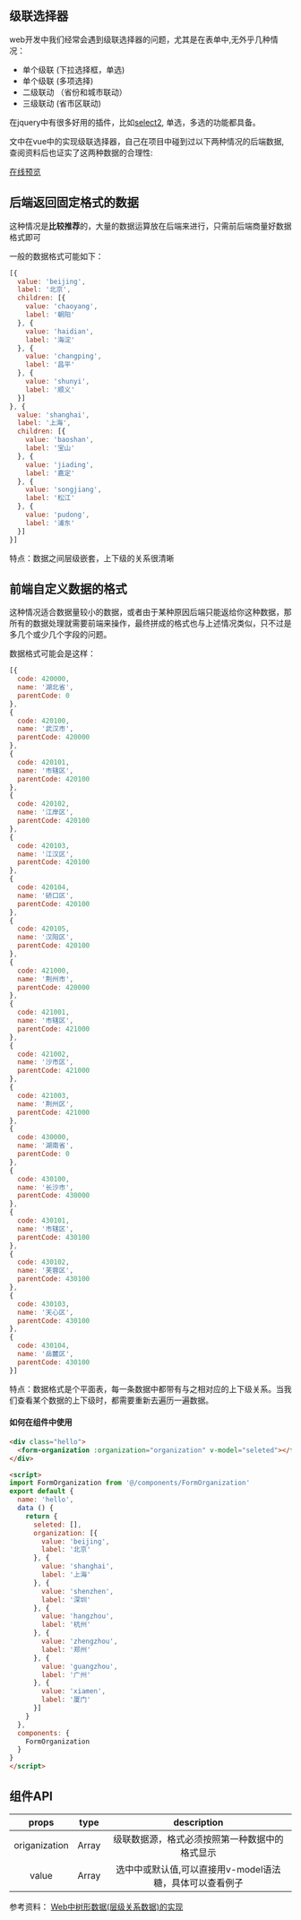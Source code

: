## 级联选择器
web开发中我们经常会遇到级联选择器的问题，尤其是在表单中,无外乎几种情况：

* 单个级联 (下拉选择框，单选)
* 单个级联 (多项选择)
* 二级联动 （省份和城市联动）
* 三级联动 (省市区联动)

在jquery中有很多好用的插件，比如[select2](https://github.com/select2/select2), 单选，多选的功能都具备。

文中在vue中的实现级联选择器，自己在项目中碰到过以下两种情况的后端数据,查阅资料后也证实了这两种数据的合理性:

[在线预览](https://zhhshen.github.io/vue-zh/demo.html)

## 后端返回固定格式的数据

这种情况是**比较推荐**的，大量的数据运算放在后端来进行，只需前后端商量好数据格式即可

一般的数据格式可能如下：
```javascript
[{
  value: 'beijing',
  label: '北京',
  children: [{
    value: 'chaoyang',
    label: '朝阳'
  }, {
    value: 'haidian',
    label: '海淀'
  }, {
    value: 'changping',
    label: '昌平'
  }, {
    value: 'shunyi',
    label: '顺义'
  }]
}, {
  value: 'shanghai',
  label: '上海',
  children: [{
    value: 'baoshan',
    label: '宝山'
  }, {
    value: 'jiading',
    label: '嘉定'
  }, {
    value: 'songjiang',
    label: '松江'
  }, {
    value: 'pudong',
    label: '浦东'
  }]
}]
```
特点：数据之间层级嵌套，上下级的关系很清晰

## 前端自定义数据的格式

这种情况适合数据量较小的数据，或者由于某种原因后端只能返给你这种数据，那所有的数据处理就需要前端来操作，最终拼成的格式也与上述情况类似，只不过是多几个或少几个字段的问题。

数据格式可能会是这样：

```javascript
[{
  code: 420000,
  name: '湖北省',
  parentCode: 0
},
{
  code: 420100,
  name: '武汉市',
  parentCode: 420000
},
{
  code: 420101,
  name: '市辖区',
  parentCode: 420100
},
{
  code: 420102,
  name: '江岸区',
  parentCode: 420100
},
{
  code: 420103,
  name: '江汉区',
  parentCode: 420100
},
{
  code: 420104,
  name: '硚口区',
  parentCode: 420100
},
{
  code: 420105,
  name: '汉阳区',
  parentCode: 420100
},
{
  code: 421000,
  name: '荆州市',
  parentCode: 420000
},
{
  code: 421001,
  name: '市辖区',
  parentCode: 421000
},
{
  code: 421002,
  name: '沙市区',
  parentCode: 421000
},
{
  code: 421003,
  name: '荆州区',
  parentCode: 421000
},
{
  code: 430000,
  name: '湖南省',
  parentCode: 0
},
{
  code: 430100,
  name: '长沙市',
  parentCode: 430000
},
{
  code: 430101,
  name: '市辖区',
  parentCode: 430100
},
{
  code: 430102,
  name: '芙蓉区',
  parentCode: 430100
},
{
  code: 430103,
  name: '天心区',
  parentCode: 430100
},
{
  code: 430104,
  name: '岳麓区',
  parentCode: 430100
}]
```
特点：数据格式是个平面表，每一条数据中都带有与之相对应的上下级关系。当我们查看某个数据的上下级时，都需要重新去遍历一遍数据。

#### 如何在组件中使用

```html
<div class="hello">
  <form-organization :organization="organization" v-model="seleted"></form-organization>
</div>

<script>
import FormOrganization from '@/components/FormOrganization'
export default {
  name: 'hello',
  data () {
    return {
      seleted: [],
      organization: [{
        value: 'beijing',
        label: '北京'
      }, {
        value: 'shanghai',
        label: '上海'
      }, {
        value: 'shenzhen',
        label: '深圳'
      }, {
        value: 'hangzhou',
        label: '杭州'
      }, {
        value: 'zhengzhou',
        label: '郑州'
      }, {
        value: 'guangzhou',
        label: '广州'
      }, {
        value: 'xiamen',
        label: '厦门'
      }]
    }
  },
  components: {
    FormOrganization
  }
}
</script>

```

## 组件API

| props        | type         |  description |
| :-------------: |:-------------:| :-----:|
| origanization | Array | 级联数据源，格式必须按照第一种数据中的格式显示 |
|  value   | Array      |  选中中或默认值,可以直接用v-model语法糖，具体可以查看例子 |


参考资料： [Web中树形数据(层级关系数据)的实现](http://blog.csdn.net/accountwcx/article/details/46851713)
